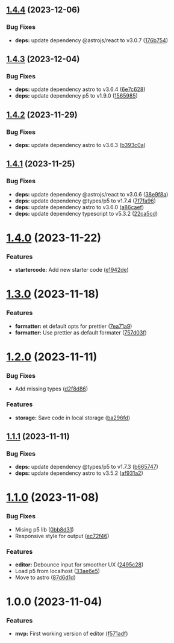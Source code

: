 ## [1.4.4](https://github.com/ff6347/p5-code-sandbox/compare/v1.4.3...v1.4.4) (2023-12-06)


### Bug Fixes

* **deps:** update dependency @astrojs/react to v3.0.7 ([176b754](https://github.com/ff6347/p5-code-sandbox/commit/176b754ce236cbcb8434923b62375b77e738a785))

## [1.4.3](https://github.com/ff6347/p5-code-sandbox/compare/v1.4.2...v1.4.3) (2023-12-04)


### Bug Fixes

* **deps:** update dependency astro to v3.6.4 ([6e7c628](https://github.com/ff6347/p5-code-sandbox/commit/6e7c628ab8c47bc402feb8c3124fe1edc3ad4f26))
* **deps:** update dependency p5 to v1.9.0 ([1565985](https://github.com/ff6347/p5-code-sandbox/commit/1565985db28d85ed3cf0b5b55cbb5cef48bf59ca))

## [1.4.2](https://github.com/ff6347/p5-code-sandbox/compare/v1.4.1...v1.4.2) (2023-11-29)


### Bug Fixes

* **deps:** update dependency astro to v3.6.3 ([b393c0a](https://github.com/ff6347/p5-code-sandbox/commit/b393c0af6fda015cb7b06724da0a960e1f8425fa))

## [1.4.1](https://github.com/ff6347/p5-code-sandbox/compare/v1.4.0...v1.4.1) (2023-11-25)


### Bug Fixes

* **deps:** update dependency @astrojs/react to v3.0.6 ([38e9f8a](https://github.com/ff6347/p5-code-sandbox/commit/38e9f8a7ab3d8baf5a176fa0240ba10190d07cb1))
* **deps:** update dependency @types/p5 to v1.7.4 ([7f7fa96](https://github.com/ff6347/p5-code-sandbox/commit/7f7fa965b812b4dcb05053c2dbb6b3dc656d96b1))
* **deps:** update dependency astro to v3.6.0 ([a86caef](https://github.com/ff6347/p5-code-sandbox/commit/a86caef1dfbf1f670c37685208a5236f59668105))
* **deps:** update dependency typescript to v5.3.2 ([22ca5cd](https://github.com/ff6347/p5-code-sandbox/commit/22ca5cd05f82db202e6206512e76dc94305656ac))

# [1.4.0](https://github.com/ff6347/p5-code-sandbox/compare/v1.3.0...v1.4.0) (2023-11-22)


### Features

* **startercode:** Add new starter code ([e1942de](https://github.com/ff6347/p5-code-sandbox/commit/e1942de6e31440afe741b07e9f4aa5bc7a107774))

# [1.3.0](https://github.com/ff6347/p5-code-sandbox/compare/v1.2.0...v1.3.0) (2023-11-18)


### Features

* **formatter:** et default opts for prettier ([7ea71a9](https://github.com/ff6347/p5-code-sandbox/commit/7ea71a9b0902be7f35a978827ab44f0643d6d1c0))
* **formatter:** Use prettier as default formater ([757d03f](https://github.com/ff6347/p5-code-sandbox/commit/757d03fafaeb41ea514cbd9dde2e28391f7cfd50))

# [1.2.0](https://github.com/ff6347/p5-code-sandbox/compare/v1.1.1...v1.2.0) (2023-11-11)


### Bug Fixes

* Add missing types ([d2f8d86](https://github.com/ff6347/p5-code-sandbox/commit/d2f8d86de0f1ddb199f8ab9f1f3aaf65703be31a))


### Features

* **storage:** Save code in local storage ([ba296fd](https://github.com/ff6347/p5-code-sandbox/commit/ba296fd39068f10f3de9fc672d1552a69bc3504a))

## [1.1.1](https://github.com/ff6347/p5-code-sandbox/compare/v1.1.0...v1.1.1) (2023-11-11)


### Bug Fixes

* **deps:** update dependency @types/p5 to v1.7.3 ([b665747](https://github.com/ff6347/p5-code-sandbox/commit/b6657478a77137dbbdc4b0eee48b45ec95ab37d5))
* **deps:** update dependency astro to v3.5.2 ([af931a2](https://github.com/ff6347/p5-code-sandbox/commit/af931a23e5c27c83e27d94b1eec7973cc69a1679))

# [1.1.0](https://github.com/ff6347/p5-code-sandbox/compare/v1.0.0...v1.1.0) (2023-11-08)


### Bug Fixes

* Mising p5 lib ([0bb8d31](https://github.com/ff6347/p5-code-sandbox/commit/0bb8d31d6f9fb42fb0e6f807d85836a031d97172))
* Responsive style for output ([ec72f46](https://github.com/ff6347/p5-code-sandbox/commit/ec72f468ee5185da1bfcdfcd414a8ac39d09e0fe))


### Features

* **editor:** Debounce input for smoother UX ([2495c28](https://github.com/ff6347/p5-code-sandbox/commit/2495c286811ef825cd96d42e3aa803cdcd3d7dc7))
* Load p5 from localhost ([33ae6e5](https://github.com/ff6347/p5-code-sandbox/commit/33ae6e5888b4d0dd628c6ca373492838a32cba8a))
* Move to astro ([87d6d1d](https://github.com/ff6347/p5-code-sandbox/commit/87d6d1de8576b281d27c8b7f0f769be3b6d2d382))

# 1.0.0 (2023-11-04)


### Features

* **mvp:** First working version of editor ([f571adf](https://github.com/ff6347/p5-code-sandbox/commit/f571adfad5882e2746b4b9d0c84b340242672155))

